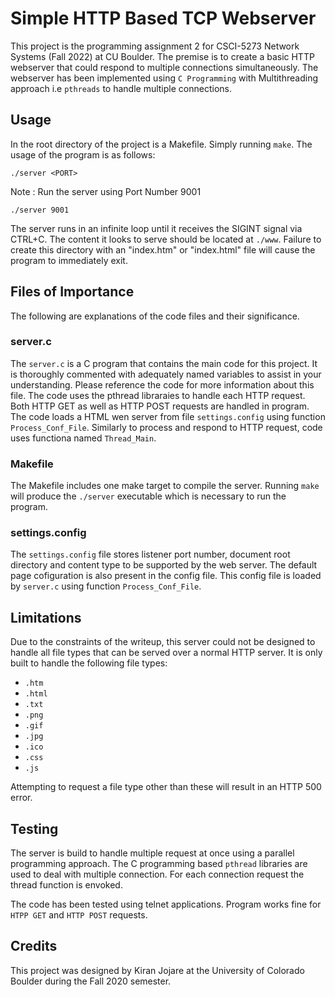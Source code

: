 # Simple HTTP Based TCP Webserver
This project is the programming assignment 2 for CSCI-5273 Network Systems (Fall 2022) at CU Boulder.
The premise is to create a basic HTTP webserver that could respond to multiple connections simultaneously. 
The webserver has been implemented using `C Programming` with Multithreading approach i.e `pthreads` to handle multiple connections.


## Usage
In the root directory of the project is a Makefile. Simply running `make`. The usage of the program is as follows:

```shell script
./server <PORT>
```
Note : Run the server using Port Number 9001
```shell script
./server 9001
```
The server runs in an infinite loop until it receives the SIGINT signal via CTRL+C. The content it looks to serve should
be located at `./www`. Failure to create this directory with an "index.htm" or "index.html" file will cause the program
to immediately exit.


## Files of Importance
The following are explanations of the code files and their significance.

### server.c
The `server.c` is a C program that contains the main code for this project. It is thoroughly commented with adequately
named variables to assist in your understanding. Please reference the code for more information about this file. The code uses the pthread libraraies to handle each HTTP request. Both HTTP GET as well as HTTP POST requests are handled in program. The code loads a HTML wen server from file `settings.config` using function `Process_Conf_File`. Similarly to process and respond to HTTP request, code uses functiona named `Thread_Main`. 

### Makefile
The Makefile includes one make target to compile the server. Running `make` will produce the `./server` executable which is necessary to run the program.

### settings.config
The `settings.config` file stores listener port number, document root directory and content type to be supported by the web server. 
The default page cofiguration is also present in the config file. This config file is loaded by `server.c` using function `Process_Conf_File`.


## Limitations
Due to the constraints of the writeup, this server could not be designed to handle all file types that can be served
over a normal HTTP server. It is only built to handle the following file types:
* `.htm`
* `.html`
* `.txt`
* `.png`
* `.gif`
* `.jpg`
* `.ico`
* `.css`
* `.js`

Attempting to request a file type other than these will result in an HTTP 500 error.


## Testing
The server is build to handle multiple request at once using a parallel programming approach. The C programming based `pthread` libraries are used to deal with multiple connection. For each connection request the thread function is envoked.

The code has been tested using telnet applications. Program works fine for `HTPP GET` and `HTTP POST` requests. 


## Credits
This project was designed by Kiran Jojare at the University of Colorado Boulder during the Fall 2020 semester.